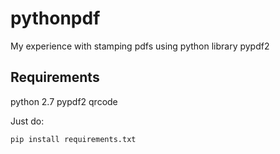 # pythonpdf

My experience with stamping pdfs using python library pypdf2

## Requirements

python 2.7
pypdf2
qrcode

Just do:
```
pip install requirements.txt
```



